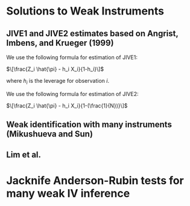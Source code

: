 # Solutions to Weak Instruments

## JIVE1 and JIVE2 estimates based on Angrist, Imbens, and Krueger (1999)
We use the following formula for estimation of JIVE1:

$\[\frac{Z_i \hat{\pi} - h_i X_i}{1-h_i}\]$

where $h_i$ is the leverage for observation $i$.

We use the following formula for estimation of JIVE2:

$\[\frac{Z_i \hat{\pi} - h_i X_i}{1-(\frac{1}{N})}\]$

## Weak identification with many instruments (Mikushueva and Sun)





## Lim et al.




# Jacknife Anderson-Rubin tests for many weak IV inference

